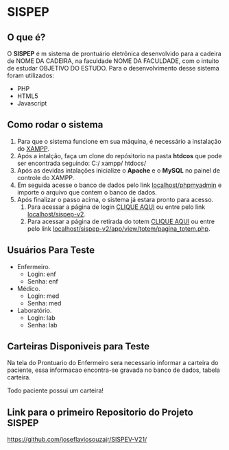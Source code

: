 # SISPEP

## O que é?

O **SISPEP** é m sistema de prontuário eletrônica desenvolvido para a cadeira de NOME DA CADEIRA, na faculdade NOME DA FACULDADE, com o intuito de estudar OBJETIVO DO ESTUDO.
Para o desenvolvimento desse sistema foram utilizados:

- PHP
- HTML5
- Javascript

## Como rodar o sistema

1. Para que o sistema funcione em sua máquina, é necessário a instalação do [XAMPP](https://www.apachefriends.org/pt_br/index.html).
1. Após a intalção, faça um clone do repósitorio na pasta **htdcos** que pode ser encontrada seguindo: 
	C:/
		xampp/
			htdocs/
1. Após as devidas intalações inicialize o **Apache** e o **MySQL** no painel de controle do XAMPP.
1. Em seguida acesse o banco de dados pelo link [localhost/phpmyadmin](localhost/phpmyadmin) e importe o arquivo que contem o banco de dados.
1. Após finalizar o passo acima, o sistema já estara pronto para acesso. 
	1. Para acessar a página de login [CLIQUE AQUI](localhost/sispep-v2) ou entre pelo link [localhost/sispep-v2](localhost/sispep-v2).
	1. Para acessar a página de retirada do totem [CLIQUE AQUI](localhost/sispep-v2/app/view/totem/pagina_totem.php) ou entre pelo link [localhost/sispep-v2/app/view/totem/pagina_totem.php](localhost/sispep-v2/app/view/totem/pagina_totem.php).

## Usuários Para Teste

- Enfermeiro.
	- Login: enf
	- Senha: enf
- Médico.
	- Login: med
	- Senha: med
- Laboratório.
	- Login: lab
	- Senha: lab

## Carteiras Disponiveis para Teste

Na tela do Prontuario do Enfermeiro sera necessario informar a carteira do paciente, essa informacao encontra-se gravada no banco de dados, tabela carteira. 

Todo paciente possui um carteira!

## Link para o primeiro Repositorio do Projeto SISPEP

https://github.com/joseflaviosouzajr/SISPEV-V21/